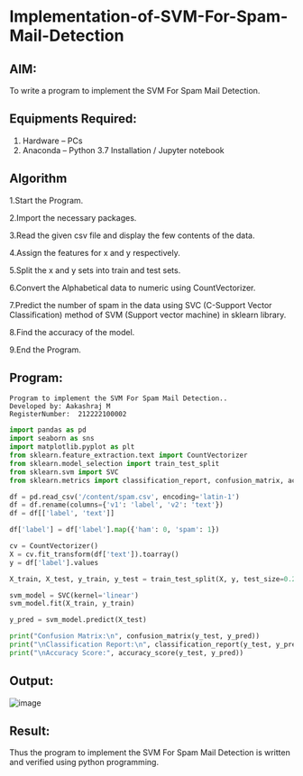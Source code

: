 # Implementation-of-SVM-For-Spam-Mail-Detection

## AIM:
To write a program to implement the SVM For Spam Mail Detection.

## Equipments Required:
1. Hardware – PCs
2. Anaconda – Python 3.7 Installation / Jupyter notebook

## Algorithm
1.Start the Program.

2.Import the necessary packages.

3.Read the given csv file and display the few contents of the data.

4.Assign the features for x and y respectively.

5.Split the x and y sets into train and test sets.

6.Convert the Alphabetical data to numeric using CountVectorizer.

7.Predict the number of spam in the data using SVC (C-Support Vector Classification) method of SVM (Support vector machine) in sklearn library.

8.Find the accuracy of the model.

9.End the Program.
## Program:
```
Program to implement the SVM For Spam Mail Detection..
Developed by: Aakashraj M
RegisterNumber:  212222100002
```
```python
import pandas as pd
import seaborn as sns
import matplotlib.pyplot as plt
from sklearn.feature_extraction.text import CountVectorizer
from sklearn.model_selection import train_test_split
from sklearn.svm import SVC
from sklearn.metrics import classification_report, confusion_matrix, accuracy_score

df = pd.read_csv('/content/spam.csv', encoding='latin-1')
df = df.rename(columns={'v1': 'label', 'v2': 'text'})
df = df[['label', 'text']]

df['label'] = df['label'].map({'ham': 0, 'spam': 1})

cv = CountVectorizer()
X = cv.fit_transform(df['text']).toarray()
y = df['label'].values

X_train, X_test, y_train, y_test = train_test_split(X, y, test_size=0.2, random_state=42)

svm_model = SVC(kernel='linear')
svm_model.fit(X_train, y_train)

y_pred = svm_model.predict(X_test)

print("Confusion Matrix:\n", confusion_matrix(y_test, y_pred))
print("\nClassification Report:\n", classification_report(y_test, y_pred))
print("\nAccuracy Score:", accuracy_score(y_test, y_pred))
```
## Output:
![image](https://github.com/user-attachments/assets/59642f0e-8efa-443d-b583-1357fc74778c)



## Result:
Thus the program to implement the SVM For Spam Mail Detection is written and verified using python programming.
